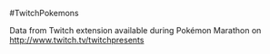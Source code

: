 #TwitchPokemons

Data from Twitch extension available during Pokémon Marathon on http://www.twitch.tv/twitchpresents

